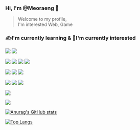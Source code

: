 ### Hi, I'm @Meoraeng 👋

> Welcome to my profile,  
> I'm interested Web, Game

### ✍I'm currently learning & 🧐I'm currently interested
[![](https://img.shields.io/badge/Git-F05032?style=flat&logo=Git&logoColor=white)]()
[![](https://img.shields.io/badge/GitHub-181717?style=flat&logo=GitHub&logoColor=white)](https://github.com/)

![](https://img.shields.io/badge/HTML5-E34F26?style=flat&logo=HTML5&logoColor=white)
![](https://img.shields.io/badge/CSS3-1572B6?style=flat&logo=CSS3&logoColor=white)
![](https://img.shields.io/badge/JavaScript-F7DF1E?style=flat&logo=JavaScript&logoColor=white)
![](https://img.shields.io/badge/React-61DAFB?style=flat&logo=React&logoColor=white)


![](https://img.shields.io/badge/npm-CB3837?style=flat&logo=npm&logoColor=white)
![](https://img.shields.io/badge/Node.js-339933?style=flat&logo=Node.js&logoColor=white)
![](https://img.shields.io/badge/Express-000000?style=flat&logo=Express&logoColor=white)


![](https://img.shields.io/badge/MongoDB-COCOCO?style=flat&logo=MongoDB&logoColor=white)
![](https://img.shields.io/badge/OracleDB-CB3837?style=flat&logo=Oracle&logoColor=white)
![](https://img.shields.io/badge/MSSQL-C0C0C0?style=flat&logo=MicrosoftSQLServer&logoColor=white)

![](https://img.shields.io/badge/Docker-61DADE?style=flat&logo=Docker&logoColor=white)

![](https://img.shields.io/badge/UnerealEngine-000000?style=flat&logo=UnrealEngine&logoColor=white)


[![Anurag's GitHub stats](https://github-readme-stats.vercel.app/api?username=Meoraeng)](https://github.com/anuraghazra/github-readme-stats)


[![Top Langs](https://github-readme-stats.vercel.app/api/top-langs/?username=Meoraeng&show_icons=true&layout=compact&exclude_repo=study&langs_count=10)](https://github.com/anuraghazra/github-readme-stats)
